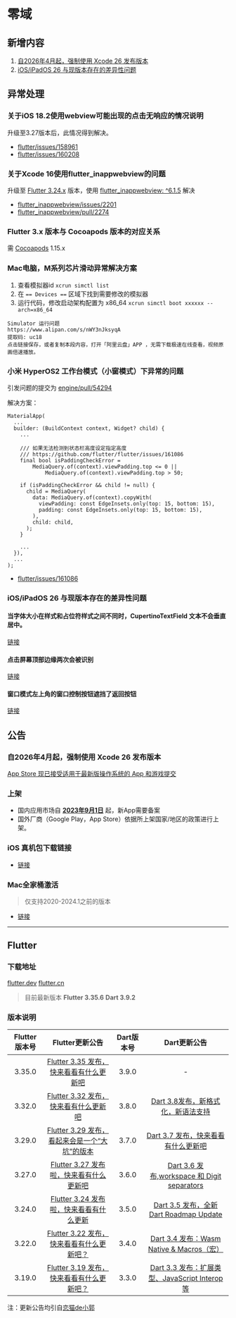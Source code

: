 # 零域

## 新增内容

1. [自2026年4月起，强制使用 Xcode 26 发布版本](#公告)
2. [iOS/iPadOS 26 与现版本存在的差异性问题](#error6)

## 异常处理

### 关于iOS 18.2使用webview可能出现的点击无响应的情况说明

升级至3.27版本后，此情况得到解决。

* [flutter/issues/158961](https://github.com/flutter/flutter/issues/158961)
* [flutter/issues/160208](https://github.com/flutter/flutter/issues/160208)

### 关于Xcode 16使用flutter_inappwebview的问题

升级至 [Flutter 3.24.x](#下载地址) 版本，使用 [flutter_inappwebview: ^6.1.5](https://pub.dev/packages/flutter_inappwebview) 解决

* [flutter_inappwebview/issues/2201](https://github.com/pichillilorenzo/flutter_inappwebview/issues/2201)
* [flutter_inappwebview/pull/2274](https://github.com/pichillilorenzo/flutter_inappwebview/pull/2274)

### Flutter 3.x 版本与 Cocoapods 版本的对应关系

需 [Cocoapods](https://github.com/CocoaPods/CocoaPods) 1.15.x

### Mac电脑，M系列芯片滑动异常解决方案

1. 查看模拟器id `xcrun simctl list`
2. 在 `== Devices ==` 区域下找到需要修改的模拟器
3. 运行代码，修改启动架构配置为 x86_64 `xcrun simctl boot xxxxxx --arch=x86_64`

```
Simulator 运行问题
https://www.alipan.com/s/nWY3nJksyqA
提取码: uc18
点击链接保存，或者复制本段内容，打开「阿里云盘」APP ，无需下载极速在线查看，视频原画倍速播放。
```

### 小米 HyperOS2 工作台模式（小窗模式）下异常的问题

引发问题的提交为 [engine/pull/54294](https://github.com/flutter/engine/pull/54294)

解决方案：
```
MaterialApp(
  ...
  builder: (BuildContext context, Widget? child) {
    ...
    
    /// 如果无法检测到状态栏高度设定指定高度
    /// https://github.com/flutter/flutter/issues/161086
    final bool isPaddingCheckError =
        MediaQuery.of(context).viewPadding.top <= 0 ||
            MediaQuery.of(context).viewPadding.top > 50;

    if (isPaddingCheckError && child != null) {
      child = MediaQuery(
        data: MediaQuery.of(context).copyWith(
          viewPadding: const EdgeInsets.only(top: 15, bottom: 15),
          padding: const EdgeInsets.only(top: 15, bottom: 15),
        ),
        child: child,
      );
    }
    
    ...
  }),
  ...
);
```

* [flutter/issues/161086](https://github.com/flutter/flutter/issues/161086)

### <a name="error6"></a>iOS/iPadOS 26 与现版本存在的差异性问题

#### 当字体大小在样式和占位符样式之间不同时，CupertinoTextField 文本不会垂直居中。

[链接](https://github.com/flutter/flutter/issues/176817)

#### 点击屏幕顶部边缘两次会被识别

[链接](https://github.com/flutter/flutter/issues/175606)

#### 窗口模式左上角的窗口控制按钮遮挡了返回按钮

[链接](https://github.com/flutter/flutter/issues/170461)

## 公告

### 自2026年4月起，强制使用 Xcode 26 发布版本

[App Store 现已接受适用于最新版操作系统的 App 和游戏提交](https://developer.apple.com/cn/news/?id=6lxhtioi)

### 上架

* 国内应用市场自 <u>**2023年9月1日**</u> 起，新App需要备案
* 国外厂商（Google Play，App Store）依据所上架国家/地区的政策进行上架。

### iOS 真机包下载链接

* [链接](https://github.com/wukongyihao/iOSDeviceSupport/tree/master/DeviceSupport)

### Mac全家桶激活

> 仅支持2020-2024.1之前的版本

* [链接](https://www.yuque.com/bruce-6orq2/kb/ynr58u?singleDoc#%20%E3%80%8A%E9%80%82%E7%94%A8%E4%BA%8Emac%E7%B3%BB%E7%BB%9F%E3%80%8B)

-------

## Flutter

### 下载地址

[flutter.dev](https://docs.flutter.dev/release/archive)
[flutter.cn](https://docs.flutter.cn/release/archive)

> 目前最新版本
> **Flutter 3.35.6**
> **Dart 3.9.2**

### 版本说明

| Flutter版本号 | Flutter更新公告                                                                                                                                 | Dart版本号 | Dart更新公告                                                                               |
|:-------------:|:-----------------------------------------------------------------------------------------------------------------------------------------------:|:----------:|:------------------------------------------------------------------------------------------:|
| 3.35.0        | [Flutter 3.35 发布，快来看看有什么更新吧](https://juejin.cn/post/7538242074967359507)                                                            | 3.9.0      | -                                                                                          |
| 3.32.0        | [Flutter 3.32 发布，快来看有什么更新吧](https://juejin.cn/post/7506408162736766991)                                                              | 3.8.0      | [Dart 3.8发布，新格式化，新语法支持](https://juejin.cn/post/7506414257400053799)             |
| 3.29.0        | [Flutter 3.29 发布，看起来会是一个“大坑”的版本](https://juejin.cn/post/7470457106844827687?searchId=20250213093111B128FBD568CAB0085CB8#heading-6) | 3.7.0      | [Dart 3.7 发布，快来看看有什么更新吧](https://juejin.cn/post/7470457106844844071)           |
| 3.27.0        | [Flutter 3.27 发布啦，快来看有什么更新吧](https://juejin.cn/post/7447097960011923506)                                                            | 3.6.0      | [Dart 3.6 发布,workspace 和 Digit separators](https://juejin.cn/post/7447134640466886683)  |
| 3.24.0        | [Flutter 3.24 发布啦，快来看看有什么更新](https://juejin.cn/post/7399952146236571685)                                                            | 3.5.0      | [Dart 3.5 发布，全新 Dart Roadmap Update](https://juejin.cn/post/7399984522094116891)       |
| 3.22.0        | [Flutter 3.22 发布，快来看看有什么更新吧？](https://juejin.cn/post/7368757335802331174)                                                           | 3.4.0      | [Dart 3.4 发布：Wasm Native & Macros（宏）](https://juejin.cn/post/7368820207576383498)       |
| 3.19.0        | [Flutter 3.19 发布，快来看看有什么更新吧？](https://juejin.cn/post/7334503381200781363)                                                           | 3.3.0      | [Dart 3.3 发布：扩展类型、JavaScript Interop 等](https://juejin.cn/post/7335463274619273266) |

注：更新公告均引自[恋猫de小郭](https://juejin.cn/user/817692379985752/posts)